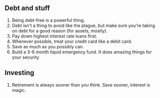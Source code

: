 ## Debt and stuff
1. Being debt-free is a powerful thing. 
1. Debt isn't a thing to avoid like the plague, but make sure you're taking on debt for a good reason (for assets, mostly).
1. Pay down highest interest rate loans first.
1. Whenever possible, treat your credit card like a debit card.
1. Save as much as you possibly can.
1. Build a 3-6 month liquid emergency fund. It does amazing things for your security

## Investing
1. Retirement is always sooner than you think. Save sooner, interest is magic.